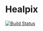 # Healpix

[![Build Status](https://travis-ci.org/zio_tom78/Healpix.jl.svg?branch=master)](https://travis-ci.org/zio_tom78/Healpix.jl)
